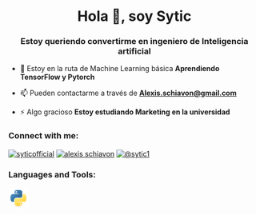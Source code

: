 <h1 align="center">Hola 👋, soy Sytic</h1>
<h3 align="center">Estoy queriendo convertirme en ingeniero de Inteligencia artificial</h3>

- 🌱 Estoy en la ruta de Machine Learning básica **Aprendiendo TensorFlow y Pytorch**

- 📫 Pueden contactarme a través de **Alexis.schiavon@gmail.com**

- ⚡ Algo gracioso **Estoy estudiando Marketing en la universidad**

<h3 align="left">Connect with me:</h3>
<p align="left">
<a href="https://twitter.com/syticofficial" target="blank"><img align="center" src="https://raw.githubusercontent.com/rahuldkjain/github-profile-readme-generator/master/src/images/icons/Social/twitter.svg" alt="syticofficial" height="30" width="40" /></a>
<a href="https://linkedin.com/in/alexis schiavon" target="blank"><img align="center" src="https://raw.githubusercontent.com/rahuldkjain/github-profile-readme-generator/master/src/images/icons/Social/linked-in-alt.svg" alt="alexis schiavon" height="30" width="40" /></a>
<a href="https://www.youtube.com/c/@sytic1" target="blank"><img align="center" src="https://raw.githubusercontent.com/rahuldkjain/github-profile-readme-generator/master/src/images/icons/Social/youtube.svg" alt="@sytic1" height="30" width="40" /></a>
</p>

<h3 align="left">Languages and Tools:</h3>
<p align="left"> <a href="https://www.python.org" target="_blank" rel="noreferrer"> <img src="https://raw.githubusercontent.com/devicons/devicon/master/icons/python/python-original.svg" alt="python" width="40" height="40"/> </a> <a href="https://pytorch.org/" target="_blank" rel="noreferrer"> </a> </p>
